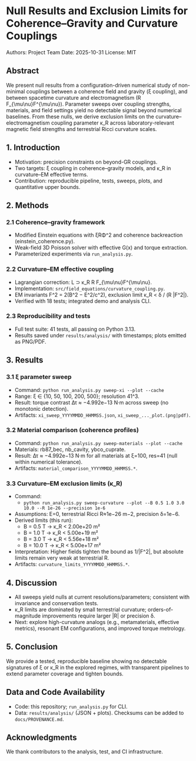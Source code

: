 # Null Results and Exclusion Limits for Coherence–Gravity and Curvature Couplings

Authors: Project Team
Date: 2025-10-31
License: MIT

## Abstract
We present null results from a configuration-driven numerical study of non-minimal couplings between a coherence field and gravity (ξ coupling), and between spacetime curvature and electromagnetism (R F_{\mu\nu}F^{\mu\nu}). Parameter sweeps over coupling strengths, materials, and field settings yield no detectable signal beyond numerical baselines. From these nulls, we derive exclusion limits on the curvature–electromagnetism coupling parameter κ_R across laboratory-relevant magnetic field strengths and terrestrial Ricci curvature scales.

## 1. Introduction
- Motivation: precision constraints on beyond-GR couplings.
- Two targets: ξ coupling in coherence–gravity models, and κ_R in curvature–EM effective terms.
- Contribution: reproducible pipeline, tests, sweeps, plots, and quantitative upper bounds.

## 2. Methods
### 2.1 Coherence–gravity framework
- Modified Einstein equations with ξRΦ^2 and coherence backreaction (einstein_coherence.py).
- Weak-field 3D Poisson solver with effective G(x) and torque extraction.
- Parameterized experiments via `run_analysis.py`.

### 2.2 Curvature–EM effective coupling
- Lagrangian correction: L ⊃ κ_R R F_{\mu\nu}F^{\mu\nu}.
- Implementation: `src/field_equations/curvature_coupling.py`.
- EM invariants F^2 = 2(B^2 − E^2/c^2), exclusion limit κ_R < δ / (R |F^2|).
- Verified with 18 tests; integrated demo and analysis CLI.

### 2.3 Reproducibility and tests
- Full test suite: 41 tests, all passing on Python 3.13.
- Results saved under `results/analysis/` with timestamps; plots emitted as PNG/PDF.

## 3. Results
### 3.1 ξ parameter sweep
- Command: `python run_analysis.py sweep-xi --plot --cache`
- Range: ξ ∈ {10, 50, 100, 200, 500}; resolution 41^3.
- Result: torque contrast Δτ ≈ −4.992e−13 N·m across sweep (no monotonic detection).
- Artifacts: `xi_sweep_YYYYMMDD_HHMMSS.json`, `xi_sweep_..._plot.(png|pdf)`.

### 3.2 Material comparison (coherence profiles)
- Command: `python run_analysis.py sweep-materials --plot --cache`
- Materials: rb87_bec, nb_cavity, ybco_cuprate.
- Result: Δτ ≈ −4.992e−13 N·m for all materials at ξ=100, res=41 (null within numerical tolerance).
- Artifacts: `material_comparison_YYYYMMDD_HHMMSS.*`.

### 3.3 Curvature–EM exclusion limits (κ_R)
- Command:
  - `python run_analysis.py sweep-curvature --plot --B 0.5 1.0 3.0 10.0 --R 1e-26 --precision 1e-6`
- Assumptions: E=0, terrestrial Ricci R≈1e−26 m−2, precision δ=1e−6.
- Derived limits (this run):
  - B = 0.5 T → κ_R < 2.00e+20 m²
  - B = 1.0 T → κ_R < 5.00e+19 m²
  - B = 3.0 T → κ_R < 5.56e+18 m²
  - B = 10.0 T → κ_R < 5.00e+17 m²
- Interpretation: Higher fields tighten the bound as 1/|F^2|, but absolute limits remain very weak at terrestrial R.
- Artifacts: `curvature_limits_YYYYMMDD_HHMMSS.*`.

## 4. Discussion
- All sweeps yield nulls at current resolutions/parameters; consistent with invariance and conservation tests.
- κ_R limits are dominated by small terrestrial curvature; orders-of-magnitude improvements require larger |R| or precision δ.
- Next: explore high-curvature analogs (e.g., metamaterials, effective metrics), resonant EM configurations, and improved torque metrology.

## 5. Conclusion
We provide a tested, reproducible baseline showing no detectable signatures of ξ or κ_R in the explored regimes, with transparent pipelines to extend parameter coverage and tighten bounds.

## Data and Code Availability
- Code: this repository; `run_analysis.py` for CLI.
- Data: `results/analysis/` (JSON + plots). Checksums can be added to `docs/PROVENANCE.md`.

## Acknowledgments
We thank contributors to the analysis, test, and CI infrastructure.
